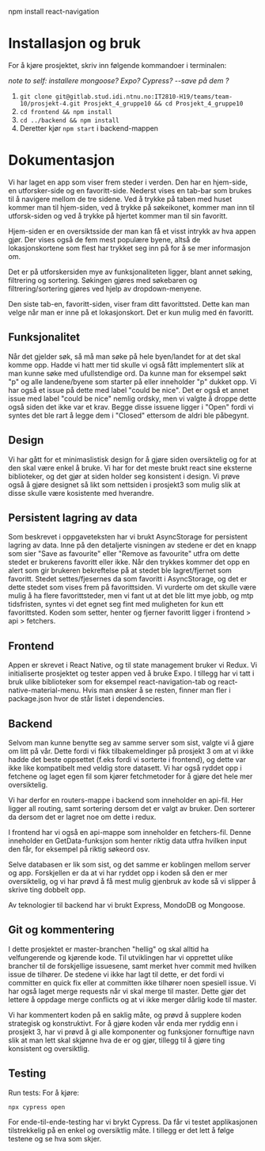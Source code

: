 npm install react-navigation

# Installasjon og bruk

For å kjøre prosjektet, skriv inn følgende kommandoer i terminalen:

_note to self: installere mongoose? Expo? Cypress? --save på dem ?_

1. `git clone git@gitlab.stud.idi.ntnu.no:IT2810-H19/teams/team-10/prosjekt-4.git Prosjekt_4_gruppe10 && cd Prosjekt_4_gruppe10`
2. `cd frontend && npm install`
3. `cd ../backend && npm install`
4. Deretter kjør `npm start` i backend-mappen

# Dokumentasjon

Vi har laget en app som viser frem steder i verden. Den har en hjem-side, en utforsker-side og en favoritt-side. Nederst vises en tab-bar som brukes til å navigere mellom de tre sidene. Ved å trykke på taben med huset kommer man til hjem-siden, ved å trykke på søkeikonet, kommer man inn til utforsk-siden og ved å trykke på hjertet kommer man til sin favoritt.

Hjem-siden er en oversiktsside der man kan få et visst intrykk av hva appen gjør. Der vises også de fem mest populære byene, altså de lokasjonskortene som flest har trykket seg inn på for å se mer informasjon om.

Det er på utforskersiden mye av funksjonaliteten ligger, blant annet søking, filtrering og sortering. Søkingen gjøres med søkebaren og filtrering/sortering gjøres ved hjelp av dropdown-menyene.

Den siste tab-en, favoritt-siden, viser fram ditt favorittsted. Dette kan man velge når man er inne på et lokasjonskort. Det er kun mulig med én favoritt.

## Funksjonalitet

Når det gjelder søk, så må man søke på hele byen/landet for at det skal komme opp.
Hadde vi hatt mer tid skulle vi også fått implementert slik at man kunne søke med ufullstendige ord.
Da kunne man for eksempel søkt "p" og alle landene/byene som starter på eller inneholder "p" dukket opp. Vi har også et issue på dette med label "could be nice".
Det er også et annet issue med label "could be nice" nemlig ordsky, men vi valgte å droppe dette også siden det ikke var et krav. 
Begge disse issuene ligger i "Open" fordi vi syntes det ble rart å legge dem i "Closed" ettersom de aldri ble påbegynt. 

## Design

Vi har gått for et minimaslistisk design for å gjøre siden oversiktelig og for at den skal være enkel å bruke. Vi har for det meste brukt react sine eksterne biblioteker, og det gjør at siden holder seg konsistent i design.
Vi prøve også å gjøre designet så likt som nettsiden i prosjekt3 som mulig slik at disse skulle være kosistente med hverandre. 

## Persistent lagring av data

Som beskrevet i oppgaveteksten har vi brukt AsyncStorage for persistent lagring av data. Inne på den detaljerte visningen av stedene er det en knapp som sier "Save as favourite" eller "Remove as favourite" utfra om dette stedet er brukerens favoritt eller ikke.
Når den trykkes kommer det opp en alert som gir brukeren bekreftelse på at stedet ble lagret/fjernet som favoritt. Stedet settes/fjesernes da som favoritt i AsyncStorage, og det er dette stedet som vises frem på favorittsiden. 
Vi vurderte om det skulle være mulig å ha flere favorittsteder, men vi fant ut at det ble litt mye jobb, og mtp tidsfristen, syntes vi det egnet seg fint med muligheten for kun ett favorittsted. 
Koden som setter, henter og fjerner favoritt ligger i frontend > api > fetchers. 

## Frontend

Appen er skrevet i React Native, og til state management bruker vi Redux. Vi initialiserte prosjektet og tester appen ved å bruke Expo. I tillegg har vi tatt i bruk ulike biblioteker som for eksempel react-navigation-tab og react-native-material-menu. Hvis man ønsker å se resten, finner man fler i package.json hvor de står listet i dependencies.

## Backend

Selvom man kunne benytte seg av samme server som sist, valgte vi å gjøre om litt på vår. Dette fordi vi fikk tilbakemeldinger på prosjekt 3 om at vi ikke hadde det beste oppsettet (f.eks fordi vi sorterte i frontend), og dette var ikke like kompatibelt med veldig store datasett. Vi har også ryddet opp i fetchene og laget egen fil som kjører fetchmetoder for å gjøre det hele mer oversiktelig.

Vi har derfor en routers-mappe i backend som inneholder en api-fil. Her ligger all routing, samt sortering dersom det er valgt av bruker. Den sorterer da dersom det er lagret noe om dette i redux.

I frontend har vi også en api-mappe som inneholder en fetchers-fil. Denne inneholder en GetData-funksjon som henter riktig data utfra hvilken input den får, for eksempel på riktig søkeord osv.

Selve databasen er lik som sist, og det samme er koblingen mellom server og app. Forskjellen er da at vi har ryddet opp i koden så den er mer oversiktelig, og vi har prøvd å få mest mulig gjenbruk av kode så vi slipper å skrive ting dobbelt opp.

Av teknologier til backend har vi brukt Express, MondoDB og Mongoose.

## Git og kommentering

I dette prosjektet er master-branchen "hellig" og skal alltid ha velfungerende og kjørende kode. Til utviklingen har vi opprettet ulike brancher til de forskjellige issuesene, samt merket hver commit med hvilken issue de tilhører. De stedene vi ikke har lagt til dette, er det fordi vi committer en quick fix eller at committen ikke tilhører noen spesiell issue. Vi har også laget merge requests når vi skal merge til master. Dette gjør det lettere å oppdage merge conflicts og at vi ikke merger dårlig kode til master.

Vi har kommentert koden på en saklig måte, og prøvd å supplere koden strategisk og konstruktivt. For å gjøre koden vår enda mer ryddig enn i prosjekt 3, har vi prøvd å gi alle komponenter og funksjoner fornuftige navn slik at man lett skal skjønne hva de er og gjør, tillegg til å gjøre ting konsistent og oversiktlig.

## Testing

Run tests:
For å kjøre:

```
npx cypress open
```

For ende-til-ende-testing har vi brykt Cypress. Da får vi testet applikasjonen tilstrekkelig på en enkel og oversiktlig måte. I tillegg er det lett å følge testene og se hva som skjer.
